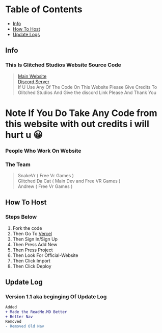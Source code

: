 # Table of Contents

- [Info](#Info)
- [How To Host](#HowTo)
- [Update Logs](#update)
<a id="Info"></a>
## Info
### **This Is Glitched Studios Website Source Code**

> [Main Website](https://glitched-sudios-offical-website.vercel.app/)
> <br>
> [Discord Server](https://discord.com/invite/glitchedstudios)
> <br>
> If U Use Any Of The Code On This Website Please Give Credits To Glitched Studios And Give the discord Link Please And Thank You
# Note If You Do Take Any Code from this website with out credits i will hurt u 😀
### **People Who Work On Website**

### The Team
> SnakeVr ( Free Vr Games )
> <br> 
> Glitched Da Cat ( Main Dev and Free VR Games )
> <br>
> Andrew ( Free Vr Games )


<a id="HowTo"></a>
## How To Host
### Steps Below
1) Fork the code
2) Then Go To [Vercel](https://vercel.app/)
3) Then Sign In/Sign Up
5) Then Press Add New
6) Then Press Project
7) Then Look For Official-Website
8) Then Click Import
9) Then Click Deploy

<a id="update"></a>
## Update Log
### Version 1.1 aka beginging Of Update Log
```diff
Added
+ Made the ReadMe.MD Better
+ Better Nav
Removed
- Removed Old Nav
```
